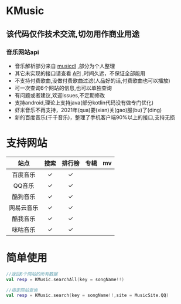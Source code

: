 # KMusic

## 该代码仅作技术交流,切勿用作商业用途

### 音乐网站api
- 音乐解析部分来自 [musicdl](https://github.com/CharlesPikachu/musicdl) ,部分为个人整理
- 其它未实现的接口请查看 [API](https://github.com/yhsj0919/KMusic/blob/master/API.md) ,时间久远，不保证全部能用
- 不支持付费歌曲,没做付费歌曲过滤(人品好的话,付费歌曲也可以播放)
- 可一次查询6个网站的信息,也可以单独查询
- 有问题或者建议,欢迎issues,不定期修改
- 支持android,理论上支持java(部分kotlin代码没有做专门优化)
- 虾米音乐不再支持，2021年(qua)要(xian)关(gao)服(bu)了(ding)
- 新的百度音乐(千千音乐)，整理了手机客户端90%以上的接口,支持无损

# 支持网站

| 站点 |  搜索 | 排行榜 | 专辑 | mv |
| :--: |  :-----: | :-----: |  :-----: |  :-----: |
| 百度音乐     |✓|✓| | |
| QQ音乐      |✓|✓|| |
| 酷狗音乐     |✓|✓| | |
| 网易云音乐   |✓|✓| | |
| 酷我音乐     |✓|✓| | |
| 咪咕音乐     |✓|✓| | |


# 简单使用
```kotlin
//返回6个网站的所有数据
val resp = KMusic.searchAll(key = songName!!)

//指定网站查询
val resp = KMusic.search(key = songName!!,site = MusicSite.QQ)

```
